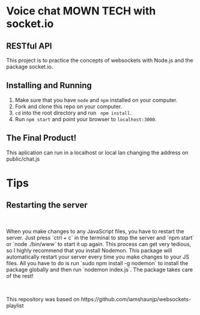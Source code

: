 <h1>Voice chat  MOWN TECH with socket.io</h1>

<h2>RESTful API</h2>

<p>This project is to practice the concepts of websockets with Node.js and the package socket.io.</p>


## Installing and Running

1. Make sure that you have `node` and `npm` installed on your computer.
2. Fork and clone this repo on your computer.
3. `cd` into the root directory and run ` npm install`.
4. Run `npm start` and point your browser to `localhost:3000`.

<h2>The Final Product! </h2>

This aplication can run in a localhost or local lan changing the address on public/chat.js
<br>
<h1>Tips</h1>
<h2>Restarting the server</h2>

<br>

<p>When you make changes to any JavaScript files, you have to restart the server. Just press `ctrl + c` in the terminal to stop the server and `npm start` or `node ./bin/www` to start it up again. This process can get very tedious, so I highly recommend that you install Nodemon. This package will automatically restart your server every time you make changes to your JS files. All you have to do is run `sudo npm install -g nodemon` to install the package globally and then run `nodemon index.js`. The package takes care of the rest!</p>

<br>

<p>This repository was based on https://github.com/iamshaunjp/websockets-playlist <p>

